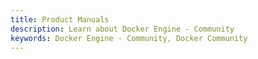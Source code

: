 ```yaml
---
title: Product Manuals
description: Learn about Docker Engine - Community
keywords: Docker Engine - Community, Docker Community
---
```


